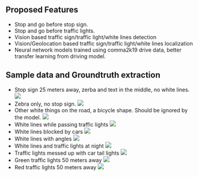 Proposed Features
------
- Stop and go before stop sign.
- Stop and go before traffic lights.
- Vision based traffic sign/traffic light/white lines detection
- Vision/Geolocation based traffic sign/traffic light/white lines localization
- Neural network models trained using comma2k19 drive data, better transfer learning from driving model.

Sample data and Groundtruth extraction
------
- Stop sign 25 meters away, zerba and text in the middle, no white lines.
![](https://i.ibb.co/jLBLLF1/Screenshot-from-2019-03-22-08-05-46.png)
- Zebra only, no stop sign.
![](https://i.ibb.co/yh8VYz6/Screenshot-from-2019-03-22-08-06-25.png")
- Other white things on the road, a bicycle shape. Should be ignored by the model.
![](https://i.ibb.co/nQhs6C6/Screenshot-from-2019-03-22-08-10-18.png")
- White lines while passing traffic lights
![](https://i.ibb.co/Bj7yNn6/Screenshot-from-2019-03-22-08-11-08.png")
- White lines blocked by cars
![](https://i.ibb.co/cJpypPW/Screenshot-from-2019-03-22-08-13-47.png")
- White lines with angles
![](https://i.ibb.co/THcz2F9/Screenshot-from-2019-03-22-08-14-58.png")
- White lines and traffic lights at night
![](https://i.ibb.co/d0dZLNW/Screenshot-from-2019-03-22-08-19-59.png")
- Traffic lights messed up with car tail lights
![](https://i.ibb.co/pxgKk6j/Screenshot-from-2019-03-22-08-21-13.png")
- Green traffic lights 50 meters away
![](https://i.ibb.co/PCmHqLL/Screenshot-from-2019-03-22-08-21-39.png")
-  Red traffic lights 50 meters away
![](https://i.ibb.co/6g2Lf8c/Screenshot-from-2019-03-22-08-23-40.png")
